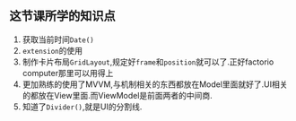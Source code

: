 ## 这节课所学的知识点
1. 获取当前时间`Date()`
2. `extension`的使用
3. 制作卡片布局`GridLayout`,规定好`frame`和`position`就可以了.正好factorio computer那里可以用得上
4. 更加熟练的使用了MVVM,与机制相关的东西都放在Model里面就好了.UI相关的都放在View里面.而ViewModel是前面两者的中间商.
5. 知道了`Divider()`,就是UI的分割线.
